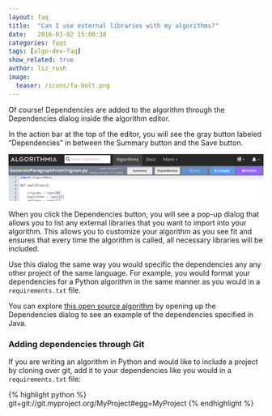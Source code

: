 ```yaml
---
layout: faq
title:  "Can I use external libraries with my algorithms?"
date:   2016-03-02 15:00:38
categories: faqs
tags: [algo-dev-faq]
show_related: true
author: liz_rush
image:
  teaser: /icons/fa-bolt.png
---
```


Of course! Dependencies are added to the algorithm through the Dependencies dialog inside the algorithm editor.

In the action bar at the top of the editor, you will see the gray button labeled “Dependencies” in between the Summary button and the Save button.

![dependencies button](/images/post_images/faqs/dependencies.png)

When you click the Dependencies button, you will see a pop-up dialog that allows you to list any external libraries that you want to import into your algorithm. This allows you to customize your algorithm as you see fit and ensures that every time the algorithm is called, all necessary libraries will be included.

Use this dialog the same way you would specific the dependencies any any other project of the same language. For example, you would format your dependencies for a Python algorithm in the same manner as you would in a `requirements.txt` file.

You can explore [this open source algorithm](https://algorithmia.com/algorithms/kenny/LDA/edit) by opening up the Dependencies dialog to see an example of the dependencies specified in Java.

### Adding dependencies through Git

If you are writing an algorithm in Python and would like to include a project by cloning over git, add it to your dependencies like you would in a `requirements.txt` file:

{% highlight python %}
git+git://git.myproject.org/MyProject#egg=MyProject
{% endhighlight %}

